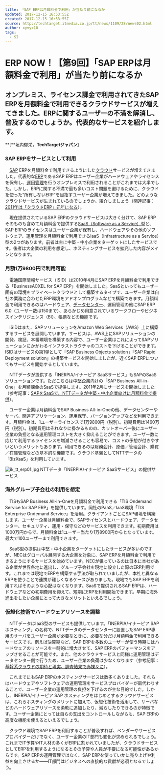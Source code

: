 ```yaml
---
title: 「SAP ERPは月額料金で利用」が当たり前になるか
updated: 2017-12-15 16:53:55Z
created: 2017-12-15 16:53:55Z
source: http://techtarget.itmedia.co.jp/tt/news/1109/28/news02.html
author: xyvyx10
tags:
  - SI
---
```


# ERP NOW！【第9回】「SAP ERPは月額料金で利用」が当たり前になるか

## オンプレミス、ライセンス課金で利用されてきたSAP ERPを月額料金で利用できるクラウドサービスが増えてきました。ERPに関するユーザーの不満を解消し、普及するのでしょうか。代表的なサービスを紹介します。

**[**垣内郁栄，**TechTargetジャパン]**

### SAP ERPをサービスとして利用

　[SAP](http://techtarget.itmedia.co.jp/tt/wpkw/sap.html) ERPを月額料金で利用できるようにした[クラウド](http://techtarget.itmedia.co.jp/tt/wpkw/cloudcomputing.html)サービスが増えてきました。代表的な[ERP](http://techtarget.itmedia.co.jp/tt/wpkw/erp.html)であるSAP ERPはユーザー企業がハードウェアやライセンスを保有し、[運用管理](http://techtarget.itmedia.co.jp/tt/wpkw/manage.html)を行うオンプレミスで利用されることがこれまでは大半でした。しかし、ERPに関する不満で最も多いコスト問題を避けるために、クラウドを使った“所有しないERP”を目指すユーザー企業が増えてきました。どのようなクラウドサービスが生まれているのでしょうか。紹介しましょう（関連記事：[2011年は「クラウドERP」元年になる](http://techtarget.itmedia.co.jp/tt/news/1012/21/news03.html)）。

　現在提供されているSAP ERPのクラウドサービスは大きく分けて、SAP ERPそのものも含めて月額料金で提供する[SaaS（Software as a Service）](http://techtarget.itmedia.co.jp/tt/wpkw/saas.html)型と、SAP ERPのライセンスはユーザー企業が保有し、ハードウェアやその他のソフトウェア、運用管理を月額料金で利用できるIaaS（Infrastructure as a Service）型の2つがあります。前者は主に中堅・中小企業をターゲットにしたサービスです。後者は大企業の利用を想定し、ホスティングサービスを拡充した内容がメインとなります。

### 月額1万9800円で利用可能

　電通国際情報サービス（ISID）は2010年4月にSAP ERPを月額料金で利用できる「BusinessACXEL for SAP ERP」を開始しました。SaaSといってもユーザー固有の環境をプライベートクラウドとして構築するタイプで、ユーザー企業は自社の業務に合わせたERP環境をアドオンプログラムなどで構築できます。月額料金で利用できるのはハードウェア、[データセンター](http://techtarget.itmedia.co.jp/tt/wpkw/datacenter.html)、運用管理の他にSAP ERP 6.0（ユーザー数は150まで）、あらかじめ用意されているワークフローやビジネスインテリジェンス（BI）、帳票などの機能です。

　ISIDはまた、SAPソリューションをAmazon Web Services（AWS）上に構築するサービスを展開しています。サービスは、AWS上にSAPソリューションの開発、検証、本番環境を構築する内容で、ユーザー企業はこれによってSAPソリューションにかかわるインフラストラクチャのコストを下げることができます。ISIDはサービスの第1弾として「SAP Business Objects solution」「SAP Rapid Deployment solution」の構築サービスを開始しましたが、近くSAP ERPについてもサービスを開始するとしています。

　NTTデータが提供する「INERPIA/イナーピア SaaSサービス」もSAPのSaaSソリューションです。ただこちらは中堅企業向けの「SAP Business All-in-One」を月額課金のSaaSで提供します。2011年2月にサービスを開始しました（参考記事：[SAPをSaaSで、NTTデータが中堅・中小企業向けに月額料金で提供](http://techtarget.itmedia.co.jp/tt/news/1011/26/news13.html)）。

　ユーザー企業は月額料金でSAP Business All-in-Oneの他、データセンターやサーバ、関連アプリケーション、運用保守、バージョンアップなどを利用できます。月額料金は、1ユーザーライセンスで1万9800円（税別）。初期費用は1460万円（税別）。初期費用はそれなりに掛かるものの、カットオーバー後にユーザー企業の負担となる運用管理コストを大きく抑えることができます。ユーザー数に応じて利用するライセンスを増減させることも容易で、コストの予想が付きやすいというメリットもあります。利用できるのは財務会計、原価／管理会計、購買／在庫管理などの基本的な機能です。クラウド基盤としてNTTデータの「BizXaaS」を利用しています。

![ik_tt_erp01.jpg](../_resources/ik_tt_erp01-3.jpg)
NTTデータ「INERPIA/イナーピア SaaSサービス」の提供サービス

### 海外グループ子会社の利用を想定

　TISもSAP Business All-in-Oneを月額料金で利用できる「TIS Ondemand Service for SAP ERP」を提供しています。同社のPaaS／IaaS環境「TIS Enterprise Ondemand Service」を活用。クライアントごとにSAP環境を構築します。ユーザー企業は月額料金で、SAPライセンスとハードウェア、データセンター、セキュリティ、運用・保守などのサービスを利用できます。初期費用は1000万円からで、月額料金は1ユーザー当たり1万8900円からとなっています。最大で100ユーザーまで利用できます。

　SaaS型の提供は中堅・中小企業をターゲットにしたサービスが多いのですが、NECはグローバル展開する大企業を対象に、SAP ERPを月額料金で利用できるようにするサービスを始めています。NECが狙っているのは日本に本社がある企業が世界各地に進出し、グループ子会社を現地に設立した際のERP利用です。これまでは現地でERPを構築する手法が取られていましたが、本社と異なるERPを使うことで連携が難しくなるケースがありました。現地でもSAP ERPを利用すればそのような心配はなくなります。SaaSで提供されるSAP ERPは、ハードウェアなどの初期費用を抑えて、短期にERPを利用開始できます。早期に海外進出をしたい企業にとって大きなメリットといえるでしょう。

### 仮想化技術でハードウェアリソースを調整

　NTTデータはIaaS型のサービスも提供しています。「INERPIA/イナーピア SAPホスティング」の名称で、NTTデータのデータセンターに設置したSAP ERP専用のサーバをユーザー企業が必要なときに、必要な分だけ月額料金で利用できるサービスです。例えば決算期など、SAP ERPを多数のユーザーが使う時期にはハードウェアのリソースを一時的に増大させて、SAP ERPのパフォーマンスをアップさせることが可能です。また、他のクラウドサービスと同様に運用管理はデータセンター側で行うため、ユーザー企業の負荷は少なくなります（参考記事：[基幹系クラウドの期待と現実、調査結果で赤裸々に](http://techtarget.itmedia.co.jp/tt/news/1104/06/news01.html)）。

　これまでにもSAP ERPのホスティングサービスは数多くありました。それらはハードウェアやソフトウェアの運用管理をサービスプロバイダーが肩代わりすることで、ユーザー企業の運用管理の負担を下げるのが主な目的でした。しかし、INERPIA/イナーピア SAP ホスティングをはじめとするクラウドサービスは、これらホスティングのメリットに加えて、仮想化技術を活用して、サーバなどのハードウェアリソースを柔軟に追加したり、減らしたりできるのが特徴です。ユーザー企業にとっては自らの支出をコントロールしながらも、SAP ERPの高度な機能を使えるといえるでしょう。

　クラウド環境でSAP ERPを利用することが普及すれば、ベンダーやサービスプロバイダーだけでなく、ユーザー企業のIT部門も変化が求められるでしょう。これまでIT予算やIT人材の多くがERPに割かれていましたが、クラウドサービスとしてERPを利用するようになるとその予算や人員が不要になる可能性があるからです。SAP ERPの運用管理ではなく、SAP ERPを使っていかに売り上げや利益を向上させるか――IT部門はビジネスへの直接的な貢献が必須となるでしょう。